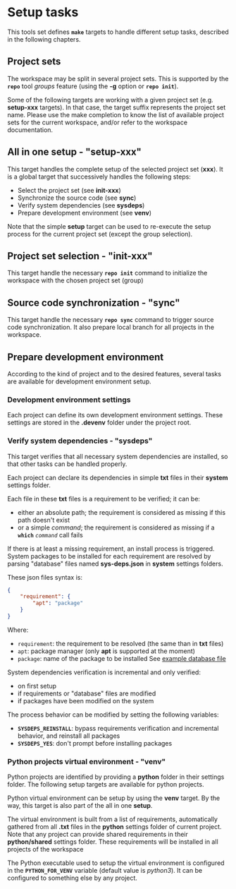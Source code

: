 # Setup tasks

This tools set defines **`make`** targets to handle different setup tasks,
described in the following chapters.

## Project sets

The workspace may be split in several project sets. This is supported by the
**`repo`** tool *groups* feature (using the **-g** option or **`repo init`**).

Some of the following targets are working with a given project set (e.g. 
**setup-xxx** targets). In that case, the target suffix represents the project
set name. Please use the make completion to know the list of available project
sets for the current workspace, and/or refer to the workspace documentation.

## All in one setup - "setup-xxx"

This target handles the complete setup of the selected project set (**xxx**).
It is a global target that successively handles the following steps:
* Select the project set (see **init-xxx**)
* Synchronize the source code (see **sync**)
* Verify system dependencies (see **sysdeps**)
* Prepare development environment (see **venv**)

Note that the simple **setup** target can be used to re-execute the
setup process for the current project set (except the group selection).

## Project set selection - "init-xxx"

This target handle the necessary **`repo init`** command to initialize the 
workspace with the chosen project set (group)

## Source code synchronization - "sync"

This target handle the necessary **`repo sync`** command to trigger source 
code synchronization.
It also prepare local branch for all projects in the workspace.

## Prepare development environment

According to the kind of project and to the desired features, several tasks
are available for development environment setup.

### Development environment settings

Each project can define its own development environment settings.
These settings are stored in the **.devenv** folder under the project root.

### Verify system dependencies - "sysdeps"

This target verifies that all necessary system dependencies are installed, so
that other tasks can be handled properly.

Each project can declare its dependencies in simple **txt** files in their
**system** settings folder.

Each file in these **txt** files is a requirement to be verified; it can be:
* either an absolute path; the requirement is considered as missing if this path
  doesn't exist
* or a simple *command*; the requirement is considered as missing if a
  **`which`** *`command`* call fails

If there is at least a missing requirement, an install process is triggered.
System packages to be installed for each requirement are resolved by parsing
"database" files named **sys-deps.json** in **system** settings folders.

These json files syntax is:
```json
{
    "requirement": {
        "apt": "package"
    }
}
```
Where:
* `requirement`: the requirement to be resolved (the same than in **txt** files)
* `apt`: package manager (only **apt** is supported at the moment)
* `package`: name of the package to be installed
See [example database file](../.devenv/system/sys-deps.json)

System dependencies verification is incremental and only verified:
* on first setup
* if requirements or "database" files are modified
* if packages have been modified on the system

The process behavior can be modified by setting the following variables:
* **`SYSDEPS_REINSTALL`**: bypass requirements verification and incremental
  behavior, and reinstall all packages
* **`SYSDEPS_YES`**: don't prompt before installing packages

### Python projects virtual environment - "venv"

Python projects are identified by providing a **python** folder in their
settings folder. The following setup targets are available for python projects.

Python virtual environment can be setup by using the **venv** target.
By the way, this target is also part of the all in one **setup**.

The virtual environment is built from a list of requirements, automatically
gathered from all **.txt** files in the **python** settings folder of current
project.
Note that any project can provide shared requirements in their **python/shared**
settings folder. These requirements will be installed in all projects of the 
workspace

The Python executable used to setup the virtual environment is configured in 
the **`PYTHON_FOR_VENV`** variable (default value is *python3*). It can be 
configured to something else by any project.
